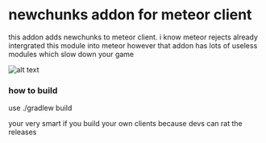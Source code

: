 # newchunks addon for meteor client

this addon adds newchunks to meteor client. i know meteor rejects already intergrated this module into meteor however that addon has lots of useless modules which slow down your game

![alt text](https://github.com/StaidChannel708/newchunks/blob/main/src/main/resources/assets/template/icon.png?raw=true)

### how to build

use ./gradlew build

your very smart if you build your own clients because devs can rat the releases
